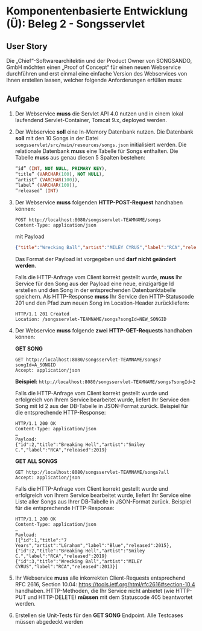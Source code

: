 # Komponentenbasierte Entwicklung (Ü): Beleg 2 - Songsservlet

##  User Story

Die „Chief“-Softwarearchitektin und der Product Owner von SONGSANDO, GmbH möchten einen „Proof of Concept“ für einen neuen Webservice durchführen und erst einmal eine einfache Version des Webservices von Ihnen erstellen lassen, welcher folgende Anforderungen erfüllen muss:

##  Aufgabe

1. Der Webservice **muss** die Servlet API 4.0 nutzen und in einem lokal laufendend Servlet-Container, Tomcat 9.x, deployed werden.

2. Der Webservice **soll** eine In-Memory Datenbank nutzen. Die Datenbank **soll** mit den 10 Songs in der Datei `songsservlet/src/main/resources/songs.json` initialisiert werden. Die relationale Datenbank **muss** eine Tabelle für Songs enthalten. Die Tabelle **muss** aus genau diesen 5 Spalten bestehen:
   ```sql
   “id” (INT, NOT NULL, PRIMARY KEY), 
   “title” (VARCHAR(100), NOT NULL), 
   “artist” (VARCHAR(100)), 
   ”label” (VARCHAR(100)), 
   ”released” (INT)
   ```
   
3. Der Webservice **muss** folgenden **HTTP-POST-Request** handhaben können:

   ```http
   POST http://localhost:8080/songsservlet-TEAMNAME/songs
   Content-Type: application/json
   ```

   mit Payload

   ```json
   {"title":"Wrecking Ball","artist":"MILEY CYRUS","label":"RCA","released":2013}    
   ```

   Das Format der Payload ist vorgegeben und **darf nicht geändert werden**.

   Falls die HTTP-Anfrage vom Client korrekt gestellt wurde, **muss** Ihr Service für den Song aus der Payload eine neue, einzigartige Id erstellen und den Song in der entsprechenden Datenbanktabelle speichern. Als HTTP-Response **muss** Ihr Service den HTTP-Statuscode 201 und den Pfad zum neuen Song im Location-Header zurückliefern:

   ```http
   HTTP/1.1 201 Created
   Location: /songsservlet-TEAMNAME/songs?songId=NEW_SONGID
   ```

4. Der Webservice **muss** folgende **zwei** **HTTP-GET-Requests** handhaben können:

   **GET SONG**

   ```http
   GET http://localhost:8080/songsservlet-TEAMNAME/songs?songId=A_SONGID
   Accept: application/json
   ```

   **Beispiel:** ```http://localhost:8080/songsservlet-TEAMNAME/songs?songId=2```

   Falls die HTTP-Anfrage vom Client korrekt gestellt wurde und erfolgreich von Ihrem Service bearbeitet wurde, liefert Ihr Service den Song mit Id 2 aus der DB-Tabelle in JSON-Format zurück. Beispiel für die entsprechende HTTP-Response:

   ```http
   HTTP/1.1 200 OK
   Content-Type: application/json
   …
   Payload:
   {"id":2,"title":"Breaking Hell","artist":"Smiley C.","label":"RCA","released":2019}
   ```

   **GET ALL SONGS**
   ```http
   GET http://localhost:8080/songsservlet-TEAMNAME/songs?all
   Accept: application/json
   ```
   
   Falls die HTTP-Anfrage vom Client korrekt gestellt wurde und erfolgreich von Ihrem Service bearbeitet wurde, liefert Ihr Service eine Liste aller Songs aus Ihrer DB-Tabelle in JSON-Format zurück. Beispiel für die entsprechende HTTP-Response:
   
   ```http
   HTTP/1.1 200 OK
   Content-Type: application/json
   …
   Payload:
   [{"id":1,"title":"7 Years","artist":"LGraham","label":"Blue","released":2015},
   {"id":2,"title":"Breaking Hell","artist":"Smiley C.","label":"RCA","released":2019}
   {"id":3,"title":"Wrecking Ball","artist":"MILEY CYRUS","label":"RCA","released":2013}]
   ```
      
5. Ihr Webservice **muss** alle inkorrekten Client-Requests entsprechend RFC 2616, Section 10.04: https://tools.ietf.org/html/rfc2616#section-10.4 handhaben. HTTP-Methoden, die Ihr Service nicht anbietet (wie HTTP-PUT und HTTP-DELETE) **müssen** mit dem Statuscode 405 beantwortet werden.

6. Erstellen sie Unit-Tests für den **GET SONG** Endpoint. Alle Testcases müssen abgedeckt werden 
